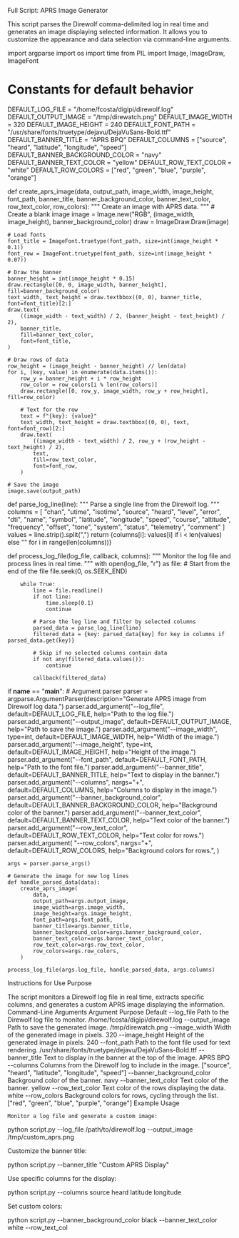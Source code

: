 Full Script: APRS Image Generator

This script parses the Direwolf comma-delimited log in real time and generates an image displaying selected information. It allows you to customize the appearance and data selection via command-line arguments.

import argparse
import os
import time
from PIL import Image, ImageDraw, ImageFont

# Constants for default behavior
DEFAULT_LOG_FILE = "/home/fcosta/digipi/direwolf.log"
DEFAULT_OUTPUT_IMAGE = "/tmp/direwatch.png"
DEFAULT_IMAGE_WIDTH = 320
DEFAULT_IMAGE_HEIGHT = 240
DEFAULT_FONT_PATH = "/usr/share/fonts/truetype/dejavu/DejaVuSans-Bold.ttf"
DEFAULT_BANNER_TITLE = "APRS BPQ"
DEFAULT_COLUMNS = ["source", "heard", "latitude", "longitude", "speed"]
DEFAULT_BANNER_BACKGROUND_COLOR = "navy"
DEFAULT_BANNER_TEXT_COLOR = "yellow"
DEFAULT_ROW_TEXT_COLOR = "white"
DEFAULT_ROW_COLORS = ["red", "green", "blue", "purple", "orange"]

def create_aprs_image(data, output_path, image_width, image_height, font_path, banner_title,
                      banner_background_color, banner_text_color, row_text_color, row_colors):
    """
    Create an image with APRS data.
    """
    # Create a blank image
    image = Image.new("RGB", (image_width, image_height), banner_background_color)
    draw = ImageDraw.Draw(image)

    # Load fonts
    font_title = ImageFont.truetype(font_path, size=int(image_height * 0.1))
    font_row = ImageFont.truetype(font_path, size=int(image_height * 0.07))

    # Draw the banner
    banner_height = int(image_height * 0.15)
    draw.rectangle([0, 0, image_width, banner_height], fill=banner_background_color)
    text_width, text_height = draw.textbbox((0, 0), banner_title, font=font_title)[2:]
    draw.text(
        ((image_width - text_width) / 2, (banner_height - text_height) / 2),
        banner_title,
        fill=banner_text_color,
        font=font_title,
    )

    # Draw rows of data
    row_height = (image_height - banner_height) // len(data)
    for i, (key, value) in enumerate(data.items()):
        row_y = banner_height + i * row_height
        row_color = row_colors[i % len(row_colors)]
        draw.rectangle([0, row_y, image_width, row_y + row_height], fill=row_color)

        # Text for the row
        text = f"{key}: {value}"
        text_width, text_height = draw.textbbox((0, 0), text, font=font_row)[2:]
        draw.text(
            ((image_width - text_width) / 2, row_y + (row_height - text_height) / 2),
            text,
            fill=row_text_color,
            font=font_row,
        )

    # Save the image
    image.save(output_path)

def parse_log_line(line):
    """
    Parse a single line from the Direwolf log.
    """
    columns = [
        "chan", "utime", "isotime", "source", "heard", "level", "error", "dti",
        "name", "symbol", "latitude", "longitude", "speed", "course", "altitude",
        "frequency", "offset", "tone", "system", "status", "telemetry", "comment"
    ]
    values = line.strip().split(",")
    return {columns[i]: values[i] if i < len(values) else "" for i in range(len(columns))}

def process_log_file(log_file, callback, columns):
    """
    Monitor the log file and process lines in real time.
    """
    with open(log_file, "r") as file:
        # Start from the end of the file
        file.seek(0, os.SEEK_END)

        while True:
            line = file.readline()
            if not line:
                time.sleep(0.1)
                continue

            # Parse the log line and filter by selected columns
            parsed_data = parse_log_line(line)
            filtered_data = {key: parsed_data[key] for key in columns if parsed_data.get(key)}
            
            # Skip if no selected columns contain data
            if not any(filtered_data.values()):
                continue

            callback(filtered_data)

if __name__ == "__main__":
    # Argument parser
    parser = argparse.ArgumentParser(description="Generate APRS image from Direwolf log data.")
    parser.add_argument("--log_file", default=DEFAULT_LOG_FILE, help="Path to the log file.")
    parser.add_argument("--output_image", default=DEFAULT_OUTPUT_IMAGE, help="Path to save the image.")
    parser.add_argument("--image_width", type=int, default=DEFAULT_IMAGE_WIDTH, help="Width of the image.")
    parser.add_argument("--image_height", type=int, default=DEFAULT_IMAGE_HEIGHT, help="Height of the image.")
    parser.add_argument("--font_path", default=DEFAULT_FONT_PATH, help="Path to the font file.")
    parser.add_argument("--banner_title", default=DEFAULT_BANNER_TITLE, help="Text to display in the banner.")
    parser.add_argument("--columns", nargs="+", default=DEFAULT_COLUMNS, help="Columns to display in the image.")
    parser.add_argument("--banner_background_color", default=DEFAULT_BANNER_BACKGROUND_COLOR, help="Background color of the banner.")
    parser.add_argument("--banner_text_color", default=DEFAULT_BANNER_TEXT_COLOR, help="Text color of the banner.")
    parser.add_argument("--row_text_color", default=DEFAULT_ROW_TEXT_COLOR, help="Text color for rows.")
    parser.add_argument(
        "--row_colors",
        nargs="+",
        default=DEFAULT_ROW_COLORS,
        help="Background colors for rows.",
    )

    args = parser.parse_args()

    # Generate the image for new log lines
    def handle_parsed_data(data):
        create_aprs_image(
            data,
            output_path=args.output_image,
            image_width=args.image_width,
            image_height=args.image_height,
            font_path=args.font_path,
            banner_title=args.banner_title,
            banner_background_color=args.banner_background_color,
            banner_text_color=args.banner_text_color,
            row_text_color=args.row_text_color,
            row_colors=args.row_colors,
        )

    process_log_file(args.log_file, handle_parsed_data, args.columns)

Instructions for Use
Purpose

The script monitors a Direwolf log file in real time, extracts specific columns, and generates a custom APRS image displaying the information.
Command-Line Arguments
Argument	Purpose	Default
--log_file	Path to the Direwolf log file to monitor.	/home/fcosta/digipi/direwolf.log
--output_image	Path to save the generated image.	/tmp/direwatch.png
--image_width	Width of the generated image in pixels.	320
--image_height	Height of the generated image in pixels.	240
--font_path	Path to the font file used for text rendering.	/usr/share/fonts/truetype/dejavu/DejaVuSans-Bold.ttf
--banner_title	Text to display in the banner at the top of the image.	APRS BPQ
--columns	Columns from the Direwolf log to include in the image.	["source", "heard", "latitude", "longitude", "speed"]
--banner_background_color	Background color of the banner.	navy
--banner_text_color	Text color of the banner.	yellow
--row_text_color	Text color of the rows displaying the data.	white
--row_colors	Background colors for rows, cycling through the list.	["red", "green", "blue", "purple", "orange"]
Example Usage

    Monitor a log file and generate a custom image:

python script.py --log_file /path/to/direwolf.log --output_image /tmp/custom_aprs.png

Customize the banner title:

python script.py --banner_title "Custom APRS Display"

Use specific columns for the display:

python script.py --columns source heard latitude longitude

Set custom colors:

python script.py --banner_background_color black --banner_text_color white --row_text_col
